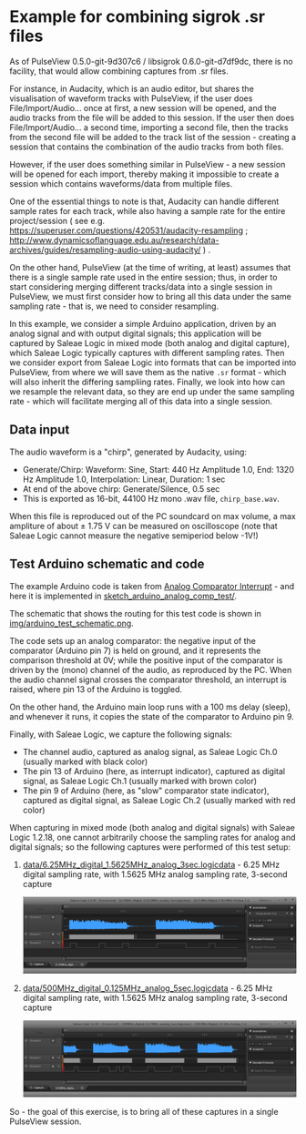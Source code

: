 # Example for combining sigrok .sr files

As of PulseView 0.5.0-git-9d307c6 / libsigrok 0.6.0-git-d7df9dc, there is no facility, that would allow combining captures from .sr files.

For instance, in Audacity, which is an audio editor, but shares the visualisation of waveform tracks with PulseView, if the user does File/Import/Audio... once at first, a new session will be opened, and the audio tracks from the file will be added to this session. If the user then does File/Import/Audio... a second time, importing a second file, then the tracks from the second file will be added to the track list of the session - creating a session that contains the combination of the audio tracks from both files.

However, if the user does something similar in PulseView - a new session will be opened for each import, thereby making it impossible to create a session which contains waveforms/data from multiple files.

One of the essential things to note is that, Audacity can handle different sample rates for each track, while also having a sample rate for the entire project/session ( see e.g. https://superuser.com/questions/420531/audacity-resampling ; http://www.dynamicsoflanguage.edu.au/research/data-archives/guides/resampling-audio-using-audacity/ ) .

On the other hand, PulseView (at the time of writing, at least) assumes that there is a single sample rate used in the entire session; thus, in order to start considering merging different tracks/data into a single session in PulseView, we must first consider how to bring all this data under the same sampling rate - that is, we need to consider resampling.

In this example, we consider a simple Arduino application, driven by an analog signal and with output digital signals; this application will be captured by Saleae Logic in mixed mode (both analog and digital capture), which Saleae Logic typically captures with different sampling rates. Then we consider export from Saleae Logic into formats that can be imported into PulseView, from where we will save them as the native `.sr` format - which will also inherit the differing sampliing rates. Finally, we look into how can we resample the relevant data, so they are end up under the same sampling rate - which will facilitate merging all of this data into a single session.


## Data input

The audio waveform is a "chirp", generated by Audacity, using:

* Generate/Chirp: Waveform: Sine, Start: 440 Hz Amplitude 1.0, End: 1320 Hz Amplitude 1.0, Interpolation: Linear, Duration: 1 sec
* At end of the above chirp: Generate/Silence, 0.5 sec
* This is exported as 16-bit, 44100 Hz mono .wav file, `chirp_base.wav`.

When this file is reproduced out of the PC soundcard on max volume, a max ampliture of about ± 1.75 V can be measured on oscilloscope (note that Saleae Logic cannot measure the negative semiperiod below -1V!)


## Test Arduino schematic and code

The example Arduino code is taken from [Analog Comparator Interrupt](https://forum.arduino.cc/index.php?topic=149840.msg1135919#msg1135919) - and here it is implemented in [sketch_arduino_analog_comp_test/](sketch_arduino_analog_comp_test/).

The schematic that shows the routing for this test code is shown in [img/arduino_test_schematic.png](img/arduino_test_schematic.png).

The code sets up an analog comparator: the negative input of the comparator (Arduino pin 7) is held on ground, and it represents the comparison threshold at 0V; while the positive input of the comparator is driven by the (mono) channel of the audio, as reproduced by the PC. When the audio channel signal crosses the comparator threshold, an interrupt is raised, where pin 13 of the Arduino is toggled.

On the other hand, the Arduino main loop runs with a 100 ms delay (sleep), and whenever it runs, it copies the state of the comparator to Arduino pin 9.

Finally, with Saleae Logic, we capture the following signals:

* The channel audio, captured as analog signal, as Saleae Logic Ch.0 (usually marked with black color)
* The pin 13 of Arduino (here, as interrupt indicator), captured as digital signal, as Saleae Logic Ch.1 (usually marked with brown color)
* The pin 9 of Arduino (here, as "slow" comparator state indicator), captured as digital signal, as Saleae Logic Ch.2 (usually marked with red color)

When capturing in mixed mode (both analog and digital signals) with Saleae Logic 1.2.18, one cannot arbitrarily choose the sampling rates for analog and digital signals; so the following captures were performed of this test setup:

1. [data/6.25MHz_digital_1.5625MHz_analog_3sec.logicdata](data/6.25MHz_digital_1.5625MHz_analog_3sec.logicdata) - 6.25 MHz digital sampling rate, with 1.5625 MHz analog sampling rate, 3-second capture

    [![6.25MHz_digital_1.5625MHz_analog_3sec](img/6.25MHz_digital_1.5625MHz_analog_3sec-Saleae_Logic.png)](img/6.25MHz_digital_1.5625MHz_analog_3sec-Saleae_Logic.png)

2. [data/500MHz_digital_0.125MHz_analog_5sec.logicdata](data/500MHz_digital_0.125MHz_analog_5sec.logicdata) - 6.25 MHz digital sampling rate, with 1.5625 MHz analog sampling rate, 3-second capture

    [![6.25MHz_digital_1.5625MHz_analog_3sec](img/500MHz_digital_0.125MHz_analog_5sec-Saleae_Logic.png)](img/500MHz_digital_0.125MHz_analog_5sec-Saleae_Logic.png)


So - the goal of this exercise, is to bring all of these captures in a single PulseView session.
